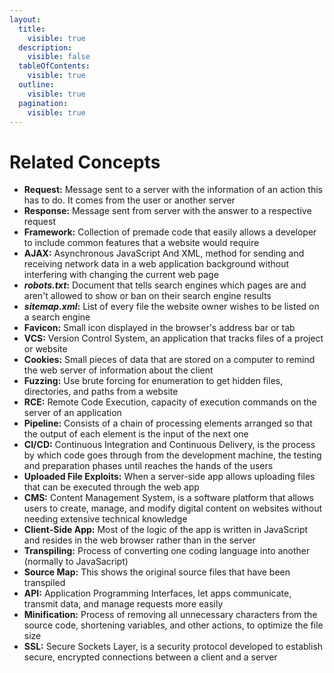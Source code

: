 ```yaml
---
layout:
  title:
    visible: true
  description:
    visible: false
  tableOfContents:
    visible: true
  outline:
    visible: true
  pagination:
    visible: true
---
```


# Related Concepts

* **Request:** Message sent to a server with the information of an action this has to do. It comes from the user or another server
* **Response:** Message sent from server with the answer to a respective request
* **Framework:** Collection of premade code that easily allows a developer to include common features that a website would require
* **AJAX:** Asynchronous JavaScript And XML, method for sending and receiving network data in a web application background without interfering with changing the current web page
* _**robots.txt**_**:** Document that tells search engines which pages are and aren't allowed to show or ban on their search engine results
* _**sitemap.xml**_**:** List of every file the website owner wishes to be listed on a search engine
* **Favicon:** Small icon displayed in the browser's address bar or tab
* **VCS:** Version Control System, an application that tracks files of a project or website
* **Cookies:** Small pieces of data that are stored on a computer to remind the web server of information about the client
* **Fuzzing:** Use brute forcing for enumeration to get hidden files, directories, and paths from a website
* **RCE:** Remote Code Execution, capacity of execution commands on the server of an application
* **Pipeline:** Consists of a chain of processing elements arranged so that the output of each element is the input of the next one
* **CI/CD:** Continuous Integration and Continuous Delivery, is the process by which code goes through from the development machine, the testing and preparation phases until reaches the hands of the users
* **Uploaded File Exploits:** When a server-side app allows uploading files that can be executed through the web app
* **CMS:** Content Management System, is a software platform that allows users to create, manage, and modify digital content on websites without needing extensive technical knowledge
* **Client-Side App:** Most of the logic of the app is written in JavaScript and resides in the web browser rather than in the server
* **Transpiling:** Process of converting one coding language into another (normally to JavaSacript)
* **Source Map:** This shows the original source files that have been transpiled
* **API:** Application Programming Interfaces, let apps communicate, transmit data, and manage requests more easily
* **Minification:** Process of removing all unnecessary characters from the source code, shortening variables, and other actions, to optimize the file size
* **SSL:** Secure Sockets Layer, is a security protocol developed to establish secure, encrypted connections between a client and a server
